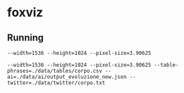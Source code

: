 # foxviz

## Running

```
--width=1536 --height=1024 --pixel-size=3.90625
```

```
--width=1536 --height=1024 --pixel-size=3.90625 --table-phrases=./data/tables/corpo.csv --ai=./data/ai/output_evoluzione_new.json --twitter=./data/twitter/corpo.txt
```
